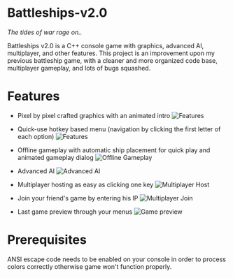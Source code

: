 # Battleships-v2.0
*The tides of war rage on..*

Battleships v2.0 is a C++ console game with graphics, advanced AI, multiplayer, and other features.
This project is an improvement upon my previous battleship game, with a cleaner and more organized code base, multiplayer gameplay,
and lots of bugs squashed.

# Features
- Pixel by pixel crafted graphics with an animated intro
![Features](screenshots/intro.PNG)

- Quick-use hotkey based menu (navigation by clicking the first letter of each option)
![Features](screenshots/menu.PNG)

- Offline gameplay with automatic ship placement for quick play and animated gameplay dialog
![Offline Gameplay](screenshots/gameplay1.PNG)

- Advanced AI
![Advanced AI](screenshots/gameplay2.PNG)

- Multiplayer hosting as easy as clicking one key
![Multiplayer Host](screenshots/mhost.PNG)

- Join your friend's game by entering his IP
![Multiplayer Join](screenshots/mjoin.PNG)

- Last game preview through your menus
![Game preview](screenshots/EndGame2.PNG)

# Prerequisites
ANSI escape code needs to be enabled on your console in order to process colors correctly otherwise game won't function properly.

